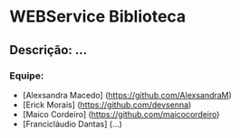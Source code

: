# WEBService Biblioteca

## Descrição: ...

### Equipe:
  * [Alexsandra Macedo] (https://github.com/AlexsandraM)
  * [Erick Morais] (https://github.com/devsenna)
  * [Maico Cordeiro] (https://github.com/maicocordeiro)
  * [Francicláudio Dantas] (...)
